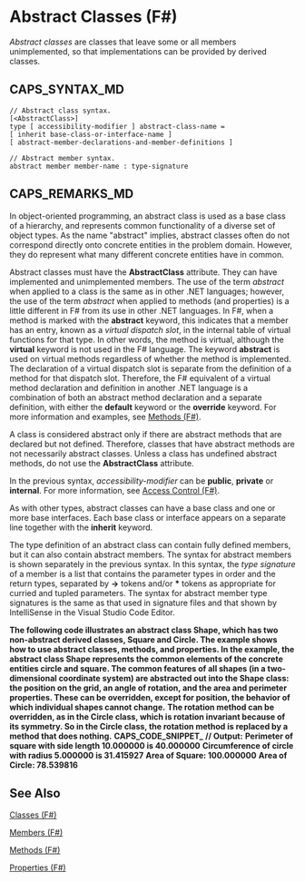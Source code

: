 # Abstract Classes (F#)

*Abstract classes* are classes that leave some or all members unimplemented, so that implementations can be provided by derived classes.


## CAPS_SYNTAX_MD

```
// Abstract class syntax.
[<AbstractClass>]
type [ accessibility-modifier ] abstract-class-name =
[ inherit base-class-or-interface-name ]
[ abstract-member-declarations-and-member-definitions ]

// Abstract member syntax.
abstract member member-name : type-signature
```

## CAPS_REMARKS_MD
In object-oriented programming, an abstract class is used as a base class of a hierarchy, and represents common functionality of a diverse set of object types. As the name "abstract" implies, abstract classes often do not correspond directly onto concrete entities in the problem domain. However, they do represent what many different concrete entities have in common.

Abstract classes must have the **AbstractClass** attribute. They can have implemented and unimplemented members. The use of the term *abstract* when applied to a class is the same as in other .NET languages; however, the use of the term *abstract* when applied to methods (and properties) is a little different in F# from its use in other .NET languages. In F#, when a method is marked with the **abstract** keyword, this indicates that a member has an entry, known as a *virtual dispatch slot*, in the internal table of virtual functions for that type. In other words, the method is virtual, although the **virtual** keyword is not used in the F# language. The keyword **abstract** is used on virtual methods regardless of whether the method is implemented. The declaration of a virtual dispatch slot is separate from the definition of a method for that dispatch slot. Therefore, the F# equivalent of a virtual method declaration and definition in another .NET language is a combination of both an abstract method declaration and a separate definition, with either the **default** keyword or the **override** keyword. For more information and examples, see [Methods &#40;F&#35;&#41;](Methods+%28F%23%29.md).

A class is considered abstract only if there are abstract methods that are declared but not defined. Therefore, classes that have abstract methods are not necessarily abstract classes. Unless a class has undefined abstract methods, do not use the **AbstractClass** attribute.

In the previous syntax, *accessibility-modifier* can be **public**, **private** or **internal**. For more information, see [Access Control &#40;F&#35;&#41;](Access+Control+%28F%23%29.md).

As with other types, abstract classes can have a base class and one or more base interfaces. Each base class or interface appears on a separate line together with the **inherit** keyword.

The type definition of an abstract class can contain fully defined members, but it can also contain abstract members. The syntax for abstract members is shown separately in the previous syntax. In this syntax, the *type signature* of a member is a list that contains the parameter types in order and the return types, separated by **-&gt;** tokens and/or **&#42;** tokens as appropriate for curried and tupled parameters. The syntax for abstract member type signatures is the same as that used in signature files and that shown by IntelliSense in the Visual Studio Code Editor.

**The following code illustrates an abstract class Shape, which has two non-abstract derived classes, Square and Circle. The example shows how to use abstract classes, methods, and properties. In the example, the abstract class Shape represents the common elements of the concrete entities circle and square. The common features of all shapes (in a two-dimensional coordinate system) are abstracted out into the Shape class: the position on the grid, an angle of rotation, and the area and perimeter properties. These can be overridden, except for position, the behavior of which individual shapes cannot change.**
**The rotation method can be overridden, as in the Circle class, which is rotation invariant because of its symmetry. So in the Circle class, the rotation method is replaced by a method that does nothing.**
**CAPS_CODE_SNIPPET_**
**// Output:**
**Perimeter of square with side length 10.000000 is 40.000000**
**Circumference of circle with radius 5.000000 is 31.415927**
**Area of Square: 100.000000**
**Area of Circle: 78.539816**
## See Also
[Classes &#40;F&#35;&#41;](Classes+%28F%23%29.md)

[Members &#40;F&#35;&#41;](Members+%28F%23%29.md)

[Methods &#40;F&#35;&#41;](Methods+%28F%23%29.md)

[Properties &#40;F&#35;&#41;](Properties+%28F%23%29.md)

